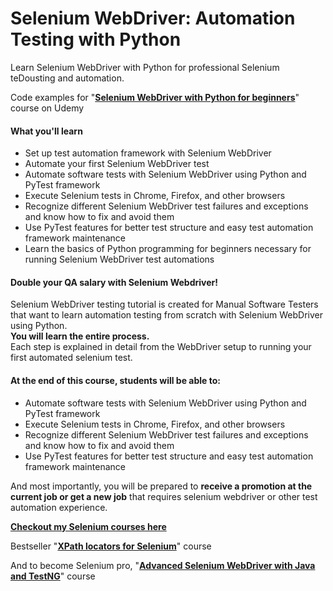 # Selenium WebDriver: Automation Testing with Python
Learn Selenium WebDriver with Python for professional Selenium teDousting and automation.

Code examples for "**[Selenium WebDriver with Python for beginners](https://www.udemy.com/course/selenium-webdriver-python-course/?referralCode=58A27F30D4182400844C)**" course on Udemy  

#### What you'll learn  
 - Set up test automation framework with Selenium WebDriver
 - Automate your first Selenium WebDriver test
 - Automate software tests with Selenium WebDriver using Python and PyTest framework
 - Execute Selenium tests in Chrome, Firefox, and other browsers
 - Recognize different Selenium WebDriver test failures and exceptions and know how to fix and avoid them
 - Use PyTest features for better test structure and easy test automation framework maintenance
 - Learn the basics of Python programming for beginners necessary for running Selenium WebDriver test automations
 
#### Double your QA salary with Selenium Webdriver!  
Selenium WebDriver testing tutorial is created for Manual Software Testers that want to learn automation testing from scratch with Selenium WebDriver using Python.  
**You will learn the entire process.**    
Each step is explained in detail from the WebDriver setup to running your first automated selenium test.  

#### At the end of this course, students will be able to:   
 - Automate software tests with Selenium WebDriver using Python and PyTest framework   
 - Execute Selenium tests in Chrome, Firefox, and other browsers   
 - Recognize different Selenium WebDriver test failures and exceptions and know how to fix and avoid them   
 - Use PyTest features for better test structure and easy test automation framework maintenance   

And most importantly, you will be prepared to **receive a promotion at the current job or get a new job** that requires selenium webdriver or other test automation experience.

**[Checkout my Selenium courses here](https://practicetestautomation.com/courses/)**

Bestseller "**[XPath locators for Selenium](https://www.udemy.com/course/xpath-locators-for-selenium/?referralCode=ACB28329B5AC2333DDCC/)**" course

And to become Selenium pro, "**[Advanced Selenium WebDriver with Java and TestNG](https://www.udemy.com/course/advanced-selenium-webdriver/?referralCode=3B2C78FCD0550DEA0920/)**" course
